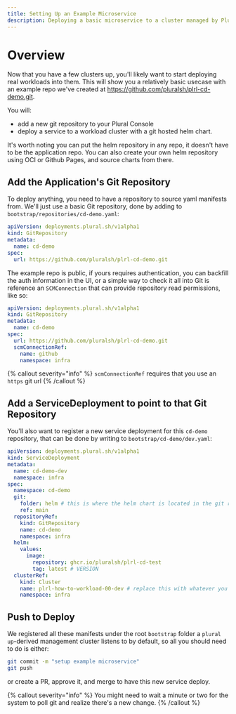 ```yaml
---
title: Setting Up an Example Microservice
description: Deploying a basic microservice to a cluster managed by Plural
---
```


# Overview

Now that you have a few clusters up, you'll likely want to start deploying real workloads into them.  This will show you a relatively basic usecase with an example repo we've created at https://github.com/pluralsh/plrl-cd-demo.git.

You will:
* add a new git repository to your Plural Console
* deploy a service to a workload cluster with a git hosted helm chart.

It's worth noting you can put the helm repository in any repo, it doesn't have to be the application repo.  You can also create your own helm repository using OCI or Github Pages, and source charts from there.

## Add the Application's Git Repository

To deploy anything, you need to have a repository to source yaml manifests from.  We'll just use a basic Git repository, done by adding to `bootstrap/repositories/cd-demo.yaml`:

```yaml
apiVersion: deployments.plural.sh/v1alpha1
kind: GitRepository
metadata:
  name: cd-demo
spec:
  url: https://github.com/pluralsh/plrl-cd-demo.git
```

The example repo is public, if yours requires authentication, you can backfill the auth information in the UI, or a simple way to check it all into Git is reference an `SCMConnection` that can provide repository read permissions, like so:

```yaml
apiVersion: deployments.plural.sh/v1alpha1
kind: GitRepository
metadata:
  name: cd-demo
spec:
  url: https://github.com/pluralsh/plrl-cd-demo.git
  scmConnectionRef:
    name: github
    namespace: infra
```

{% callout severity="info" %}
`scmConnectionRef` requires that you use an `https` git url
{% /callout %}


## Add a ServiceDeployment to point to that Git Repository

You'll also want to register a new service deployment for this `cd-demo` repository, that can be done by writing to `bootstrap/cd-demo/dev.yaml`:

```yaml
apiVersion: deployments.plural.sh/v1alpha1
kind: ServiceDeployment
metadata:
  name: cd-demo-dev
  namespace: infra
spec:
  namespace: cd-demo
  git:
    folder: helm # this is where the helm chart is located in the git repository
    ref: main
  repositoryRef:
    kind: GitRepository
    name: cd-demo
    namespace: infra
  helm:
    values:
      image:
        repository: ghcr.io/pluralsh/plrl-cd-test
        tag: latest # VERSION
  clusterRef:
    kind: Cluster
    name: plrl-how-to-workload-00-dev # replace this with whatever you might have named your dev cluster
    namespace: infra
```

## Push to Deploy

We registered all these manifests under the root `bootstrap` folder a `plural up`-derived management cluster listens to by default, so all you should need to do is either:

```sh
git commit -m "setup example microservice"
git push
```

or create a PR, approve it, and merge to have this new service deploy.  

{% callout severity="info" %}
You might need to wait a minute or two for the system to poll git and realize there's a new change.
{% /callout %}